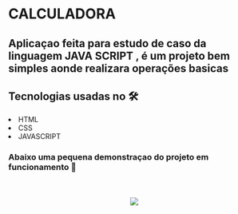 <h1>CALCULADORA</h1>

<h2>Aplicaçao feita para estudo de caso da linguagem JAVA SCRIPT , 
é um projeto bem simples aonde realizara operações basicas</h2>

<h2> Tecnologias usadas no 🛠️</h2>

<li>HTML</li>
<li>CSS</li>
<li>JAVASCRIPT</li>


<h3>Abaixo uma pequena demonstraçao do projeto em funcionamento 🚀</h3>
<br>
<br>

<div align = "center">

<img src="https://user-images.githubusercontent.com/69019626/134821480-0c9a1795-cdcc-48c3-8198-70c12020c6bd.gif"/>

</div>
